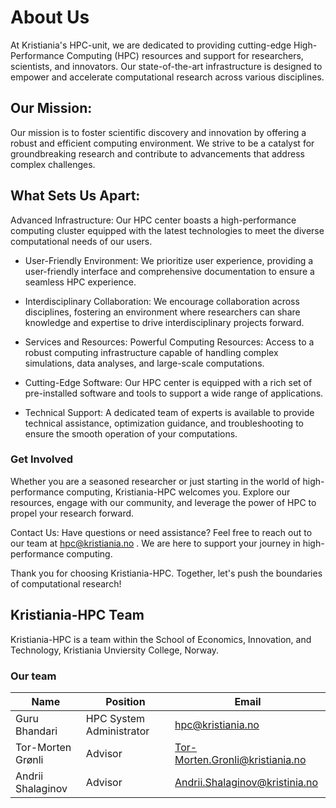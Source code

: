 # About Us

At Kristiania's HPC-unit, we are dedicated to providing cutting-edge High-Performance Computing (HPC) resources and support for researchers, scientists, and innovators. Our state-of-the-art infrastructure is designed to empower and accelerate computational research across various disciplines.

## Our Mission:

Our mission is to foster scientific discovery and innovation by offering a robust and efficient computing environment. We strive to be a catalyst for groundbreaking research and contribute to advancements that address complex challenges.

## What Sets Us Apart:

Advanced Infrastructure: Our HPC center boasts a high-performance computing cluster equipped with the latest technologies to meet the diverse computational needs of our users.

- User-Friendly Environment: We prioritize user experience, providing a user-friendly interface and comprehensive documentation to ensure a seamless HPC experience.

- Interdisciplinary Collaboration: We encourage collaboration across disciplines, fostering an environment where researchers can share knowledge and expertise to drive interdisciplinary projects forward.

- Services and Resources:
  Powerful Computing Resources: Access to a robust computing infrastructure capable of handling complex simulations, data analyses, and large-scale computations.

- Cutting-Edge Software: Our HPC center is equipped with a rich set of pre-installed software and tools to support a wide range of applications.

- Technical Support: A dedicated team of experts is available to provide technical assistance, optimization guidance, and troubleshooting to ensure the smooth operation of your computations.

### Get Involved

Whether you are a seasoned researcher or just starting in the world of high-performance computing, Kristiania-HPC welcomes you. Explore our resources, engage with our community, and leverage the power of HPC to propel your research forward.

Contact Us:
Have questions or need assistance? Feel free to reach out to our team at hpc@kristiania.no . We are here to support your journey in high-performance computing.

Thank you for choosing Kristiania-HPC. Together, let's push the boundaries of computational research!

## Kristiania-HPC Team

Kristiania-HPC is a team within the School of Economics, Innovation, and Technology, Kristiania Unviersity College, Norway.

### Our team

| Name              | Position                 | Email                           |
| ----------------- | ------------------------ | ------------------------------- |
| Guru Bhandari     | HPC System Administrator | hpc@kristiania.no               |
| Tor-Morten Grønli | Advisor                  | Tor-Morten.Gronli@kristiania.no |
| Andrii Shalaginov | Advisor                  | Andrii.Shalaginov@kristinia.no  |
